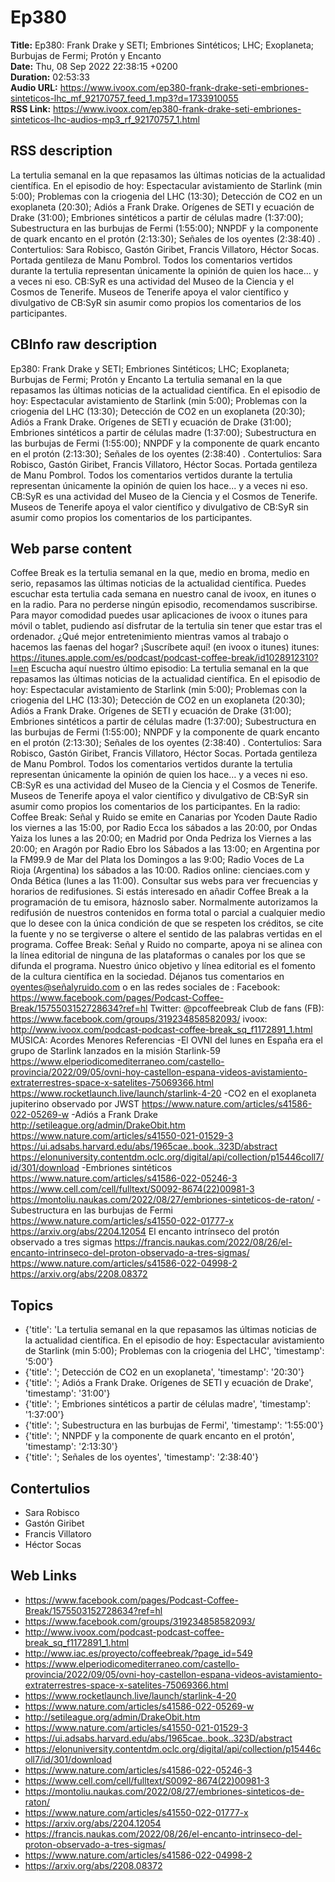 # Ep380  
**Title:** Ep380: Frank Drake y SETI; Embriones Sintéticos; LHC; Exoplaneta; Burbujas de Fermi; Protón y Encanto  
**Date:** Thu, 08 Sep 2022 22:38:15 +0200  
**Duration:** 02:53:33  
**Audio URL:** https://www.ivoox.com/ep380-frank-drake-seti-embriones-sinteticos-lhc_mf_92170757_feed_1.mp3?d=1733910055  
**RSS Link:** https://www.ivoox.com/ep380-frank-drake-seti-embriones-sinteticos-lhc-audios-mp3_rf_92170757_1.html  

## RSS description
La tertulia semanal en la que repasamos las últimas noticias de la actualidad científica. En el episodio de hoy: Espectacular avistamiento de Starlink (min 5:00); Problemas con la criogenia del LHC (13:30); Detección de CO2 en un exoplaneta (20:30); Adiós a Frank Drake. Orígenes de SETI y ecuación de Drake (31:00); Embriones sintéticos a partir de células madre (1:37:00); Subestructura en las burbujas de Fermi (1:55:00); NNPDF y la componente de quark encanto en el protón (2:13:30); Señales de los oyentes (2:38:40) . Contertulios:  Sara Robisco, Gastón Giribet, Francis Villatoro, Héctor Socas. Portada gentileza de Manu Pombrol. Todos los comentarios vertidos durante la tertulia representan únicamente la opinión de quien los hace... y a veces ni eso. CB:SyR es una actividad del Museo de la Ciencia y el Cosmos de Tenerife. Museos de Tenerife apoya el valor científico y divulgativo de CB:SyR sin asumir como propios los comentarios de los participantes.

## CBInfo raw description
Ep380: Frank Drake y SETI; Embriones Sintéticos; LHC; Exoplaneta; Burbujas de Fermi; Protón y Encanto
La tertulia semanal en la que repasamos las últimas noticias de la actualidad científica. En el episodio de hoy: Espectacular avistamiento de Starlink (min 5:00); Problemas con la criogenia del LHC (13:30); Detección de CO2 en un exoplaneta (20:30); Adiós a Frank Drake. Orígenes de SETI y ecuación de Drake (31:00); Embriones sintéticos a partir de células madre (1:37:00); Subestructura en las burbujas de Fermi (1:55:00); NNPDF y la componente de quark encanto en el protón (2:13:30); Señales de los oyentes (2:38:40) . Contertulios:  Sara Robisco, Gastón Giribet, Francis Villatoro, Héctor Socas. Portada gentileza de Manu Pombrol. Todos los comentarios vertidos durante la tertulia representan únicamente la opinión de quien los hace... y a veces ni eso. CB:SyR es una actividad del Museo de la Ciencia y el Cosmos de Tenerife. Museos de Tenerife apoya el valor científico y divulgativo de CB:SyR sin asumir como propios los comentarios de los participantes.


## Web parse content
Coffee Break es la tertulia semanal en la que, medio en broma, medio en serio, repasamos las últimas noticias de la actualidad científica. Puedes escuchar esta tertulia cada semana en nuestro canal de ivoox, en itunes o en la radio. Para no perderse ningún episodio, recomendamos suscribirse. Para mayor comodidad puedes usar aplicaciones de ivoox o itunes para móvil o tablet, pudiendo así disfrutar de la tertulia sin tener que estar tras el ordenador. ¿Qué mejor entretenimiento mientras vamos al trabajo o hacemos las faenas del hogar? ¡Suscríbete aquí! (en ivoox o itunes) itunes: https://itunes.apple.com/es/podcast/podcast-coffee-break/id1028912310?l=en Escucha aquí nuestro último episodio: La tertulia semanal en la que repasamos las últimas noticias de la actualidad científica. En el episodio de hoy: Espectacular avistamiento de Starlink (min 5:00); Problemas con la criogenia del LHC (13:30); Detección de CO2 en un exoplaneta (20:30); Adiós a Frank Drake. Orígenes de SETI y ecuación de Drake (31:00); Embriones sintéticos a partir de células madre (1:37:00); Subestructura en las burbujas de Fermi (1:55:00); NNPDF y la componente de quark encanto en el protón (2:13:30); Señales de los oyentes (2:38:40) . Contertulios: Sara Robisco, Gastón Giribet, Francis Villatoro, Héctor Socas. Portada gentileza de Manu Pombrol. Todos los comentarios vertidos durante la tertulia representan únicamente la opinión de quien los hace… y a veces ni eso. CB:SyR es una actividad del Museo de la Ciencia y el Cosmos de Tenerife. Museos de Tenerife apoya el valor científico y divulgativo de CB:SyR sin asumir como propios los comentarios de los participantes. En la radio: Coffee Break: Señal y Ruido se emite en Canarias por Ycoden Daute Radio los viernes a las 15:00, por Radio Ecca los sábados a las 20:00, por Ondas Yaiza los lunes a las 20:00; en Madrid por Onda Pedriza los Viernes a las 20:00; en Aragón por Radio Ebro los Sábados a las 13:00; en Argentina por la FM99.9 de Mar del Plata los Domingos a las 9:00; Radio Voces de La Rioja (Argentina) los sábados a las 10:00. Radios online: cienciaes.com y Onda Bética (lunes a las 11:00). Consultar sus webs para ver frecuencias y horarios de redifusiones. Si estás interesado en añadir Coffee Break a la programación de tu emisora, háznoslo saber. Normalmente autorizamos la redifusión de nuestros contenidos en forma total o parcial a cualquier medio que lo desee con la única condición de que se respeten los créditos, se cite la fuente y no se tergiverse o altere el sentido de las palabras vertidas en el programa. Coffee Break: Señal y Ruido no comparte, apoya ni se alinea con la línea editorial de ninguna de las plataformas o canales por los que se difunda el programa. Nuestro único objetivo y línea editorial es el fomento de la cultura científica en la sociedad. Déjanos tus comentarios en oyentes@señalyruido.com o en las redes sociales de : Facebook: https://www.facebook.com/pages/Podcast-Coffee-Break/1575503152728634?ref=hl Twitter: @pcoffeebreak Club de fans (FB): https://www.facebook.com/groups/319234858582093/ ivoox: http://www.ivoox.com/podcast-podcast-coffee-break_sq_f1172891_1.html MÚSICA: Acordes Menores Referencias -El OVNI del lunes en España era el grupo de Starlink lanzados en la misión Starlink-59 https://www.elperiodicomediterraneo.com/castello-provincia/2022/09/05/ovni-hoy-castellon-espana-videos-avistamiento-extraterrestres-space-x-satelites-75069366.html https://www.rocketlaunch.live/launch/starlink-4-20 -CO2 en el exoplaneta jupiterino observado por JWST https://www.nature.com/articles/s41586-022-05269-w -Adiós a Frank Drake http://setileague.org/admin/DrakeObit.htm https://www.nature.com/articles/s41550-021-01529-3 https://ui.adsabs.harvard.edu/abs/1965cae..book..323D/abstract https://elonuniversity.contentdm.oclc.org/digital/api/collection/p15446coll7/id/301/download -Embriones sintéticos https://www.nature.com/articles/s41586-022-05246-3 https://www.cell.com/cell/fulltext/S0092-8674(22)00981-3 https://montoliu.naukas.com/2022/08/27/embriones-sinteticos-de-raton/ -Subestructura en las burbujas de Fermi https://www.nature.com/articles/s41550-022-01777-x https://arxiv.org/abs/2204.12054 El encanto intrínseco del protón observado a tres sigmas https://francis.naukas.com/2022/08/26/el-encanto-intrinseco-del-proton-observado-a-tres-sigmas/ https://www.nature.com/articles/s41586-022-04998-2 https://arxiv.org/abs/2208.08372

## Topics
- {'title': 'La tertulia semanal en la que repasamos las últimas noticias de la actualidad científica. En el episodio de hoy: Espectacular avistamiento de Starlink (min 5:00); Problemas con la criogenia del LHC', 'timestamp': '5:00'}
- {'title': '; Detección de CO2 en un exoplaneta', 'timestamp': '20:30'}
- {'title': '; Adiós a Frank Drake. Orígenes de SETI y ecuación de Drake', 'timestamp': '31:00'}
- {'title': '; Embriones sintéticos a partir de células madre', 'timestamp': '1:37:00'}
- {'title': '; Subestructura en las burbujas de Fermi', 'timestamp': '1:55:00'}
- {'title': '; NNPDF y la componente de quark encanto en el protón', 'timestamp': '2:13:30'}
- {'title': '; Señales de los oyentes', 'timestamp': '2:38:40'}
## Contertulios
- Sara Robisco
- Gastón Giribet
- Francis Villatoro
- Héctor Socas
## Web Links
- https://www.facebook.com/pages/Podcast-Coffee-Break/1575503152728634?ref=hl
- https://www.facebook.com/groups/319234858582093/
- http://www.ivoox.com/podcast-podcast-coffee-break_sq_f1172891_1.html
- http://www.iac.es/proyecto/coffeebreak/?page_id=549
- https://www.elperiodicomediterraneo.com/castello-provincia/2022/09/05/ovni-hoy-castellon-espana-videos-avistamiento-extraterrestres-space-x-satelites-75069366.html
- https://www.rocketlaunch.live/launch/starlink-4-20
- https://www.nature.com/articles/s41586-022-05269-w
- http://setileague.org/admin/DrakeObit.htm
- https://www.nature.com/articles/s41550-021-01529-3
- https://ui.adsabs.harvard.edu/abs/1965cae..book..323D/abstract
- https://elonuniversity.contentdm.oclc.org/digital/api/collection/p15446coll7/id/301/download
- https://www.nature.com/articles/s41586-022-05246-3
- https://www.cell.com/cell/fulltext/S0092-8674(22)00981-3
- https://montoliu.naukas.com/2022/08/27/embriones-sinteticos-de-raton/
- https://www.nature.com/articles/s41550-022-01777-x
- https://arxiv.org/abs/2204.12054
- https://francis.naukas.com/2022/08/26/el-encanto-intrinseco-del-proton-observado-a-tres-sigmas/
- https://www.nature.com/articles/s41586-022-04998-2
- https://arxiv.org/abs/2208.08372
